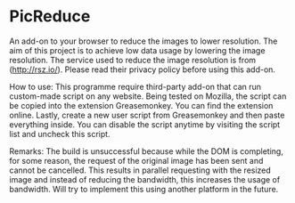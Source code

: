 # PicReduce
An add-on to your browser to reduce the images to lower resolution. The aim of this project is to achieve low data usage by lowering the image resolution. The service used to reduce the image resolution is from (http://rsz.io/). Please read their privacy policy before using this add-on. 

How to use:
This programme require third-party add-on that can run custom-made script on any website.
Being tested on Mozilla, the script can be copied into the extension Greasemonkey. You can find the extension online.
Lastly, create a new user script from Greasemonkey and then paste everything inside. 
You can disable the script anytime by visiting the script list and uncheck this script.


Remarks:
The build is unsuccessful because while the DOM is completing, for some reason, the request of the original image has been sent and cannot be cancelled. This results in parallel requesting with the resized image and instead of reducing the bandwidth, this increases the usage of bandwidth. Will try to implement this using another platform in the future.
